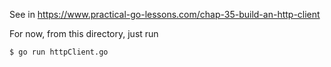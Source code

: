 See in <https://www.practical-go-lessons.com/chap-35-build-an-http-client>

For now, from this directory, just run
```text
$ go run httpClient.go
```
